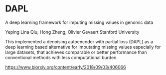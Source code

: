 # DAPL
A deep learning framework for imputing missing values in genomic data

Yeping Lina Qiu, Hong Zheng, Olivier Gevaert
Stanford University

This implemented a denoising autoencoder with partial loss (DAPL) as a deep learning based alternative for imputating missing values especially for large datasets, that achieves comparable or better performance than conventional methods with less computational burden.

https://www.biorxiv.org/content/early/2018/09/03/406066
